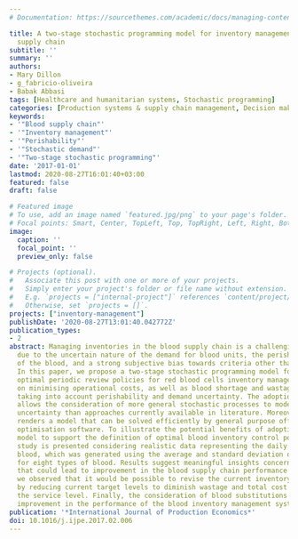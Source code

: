 ```yaml
---
# Documentation: https://sourcethemes.com/academic/docs/managing-content/

title: A two-stage stochastic programming model for inventory management in the blood
  supply chain
subtitle: ''
summary: ''
authors:
- Mary Dillon
- g_fabricio-oliveira
- Babak Abbasi
tags: [Healthcare and humanitarian systems, Stochastic programming]
categories: [Production systems & supply chain management, Decision making under uncertainty]
keywords:
- '"Blood supply chain"'
- '"Inventory management"'
- '"Perishability"'
- '"Stochastic demand"'
- '"Two-stage stochastic programming"'
date: '2017-01-01'
lastmod: 2020-08-27T16:01:40+03:00
featured: false
draft: false

# Featured image
# To use, add an image named `featured.jpg/png` to your page's folder.
# Focal points: Smart, Center, TopLeft, Top, TopRight, Left, Right, BottomLeft, Bottom, BottomRight.
image:
  caption: ''
  focal_point: ''
  preview_only: false

# Projects (optional).
#   Associate this post with one or more of your projects.
#   Simply enter your project's folder or file name without extension.
#   E.g. `projects = ["internal-project"]` references `content/project/deep-learning/index.md`.
#   Otherwise, set `projects = []`.
projects: ["inventory-management"]
publishDate: '2020-08-27T13:01:40.042772Z'
publication_types:
- 2
abstract: Managing inventories in the blood supply chain is a challenging task, mainly
  due to the uncertain nature of the demand for blood units, the perishable nature
  of the blood, and a strong subjective bias towards criteria other than cost minimisation.
  In this paper, we propose a two-stage stochastic programming model for defining
  optimal periodic review policies for red blood cells inventory management that focus
  on minimising operational costs, as well as blood shortage and wastage due to outdating,
  taking into account perishability and demand uncertainty. The adoption of this framework
  allows the consideration of more general stochastic processes to model the demand
  uncertainty than approaches currently available in literature. Moreover, this framework
  renders a model that can be solved efficiently by general purpose off-the-shelf
  optimisation software. To illustrate the potential benefits of adopting the proposed
  model to support the definition of optimal blood inventory control policies, a case
  study is presented considering realistic data representing the daily demand for
  blood, which was generated using the average and standard deviation of the demand
  for eight types of blood. Results suggest meaningful insights concerning practices
  that could lead to improvement in the blood supply chain performance. In particular,
  we observed that it would be possible to revise the current inventory control policies
  by reducing current target levels to diminish wastage and total cost without compromising
  the service level. Finally, the consideration of blood substitutions showed further
  improvement in the performance of the blood inventory management system.
publication: '*International Journal of Production Economics*'
doi: 10.1016/j.ijpe.2017.02.006
---
```

